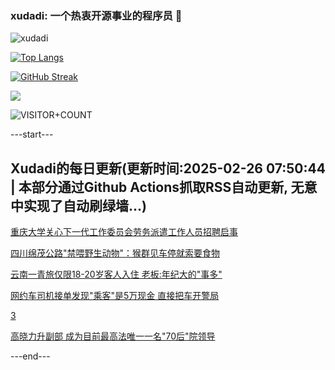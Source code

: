 ### xudadi: 一个热衷开源事业的程序员 👋

![xudadi](https://github-readme-stats-git-masterorgs-github-readme-stats-team.vercel.app/api?username=xudadi)

[![Top Langs](https://github-readme-stats.vercel.app/api/top-langs/?username=xudadi)](https://github.com/anuraghazra/github-readme-stats)

[![GitHub Streak](https://streak-stats.demolab.com?user=xudadi&locale=zh_Hans)](https://git.io/streak-stats)

![](https://raw.githubusercontent.com/xudadi/xudadi/main/assets/github-contribution-grid-snake.svg)

![VISITOR+COUNT](https://komarev.com/ghpvc/?username=xudadi&label=VISITOR+COUNT)


---start---

## Xudadi的每日更新(更新时间:2025-02-26 07:50:44 | 本部分通过Github Actions抓取RSS自动更新, 无意中实现了自动刷绿墙...)

[重庆大学关心下一代工作委员会劳务派遣工作人员招聘启事](https://www.gongkaoleida.com/article/2300423)

[四川绵茂公路"禁喂野生动物"：猴群见车停就索要食物](https://m.163.com/news/article/JP95QCEH0514D3UH.html)

[云南一青旅仅限18-20岁客人入住 老板:年纪大的"事多"](https://m.163.com/news/article/JP94EC9S0514D3UH.html)

[网约车司机接单发现"乘客"是5万现金 直接把车开警局](https://m.163.com/news/article/JP8UNITT051492T3.html)

[3](https://m.163.com/touch/news/sub/domestic)

[高晓力升副部 成为目前最高法唯一一名"70后"院领导](https://m.163.com/news/article/JP8VBJSQ0512B07B.html)

---end---
